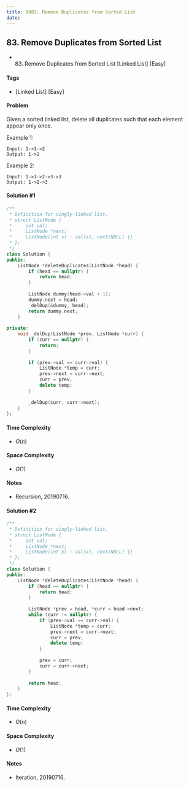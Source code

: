 ```yaml
---
title: 0083. Remove Duplicates from Sorted List
date: 
---
```


## 83. Remove Duplicates from Sorted List
- 83. Remove Duplicates from Sorted List [Linked List] [Easy]

#### Tags
- [Linked List] [Easy]

#### Problem
Given a sorted linked list, delete all duplicates such that each element appear only once.

Example 1:

    Input: 1->1->2
    Output: 1->2

Example 2:

    Input: 1->1->2->3->3
    Output: 1->2->3

#### Solution #1
``` C++
/**
 * Definition for singly-linked list.
 * struct ListNode {
 *     int val;
 *     ListNode *next;
 *     ListNode(int x) : val(x), next(NULL) {}
 * };
 */
class Solution {
public:
    ListNode *deleteDuplicates(ListNode *head) {
        if (head == nullptr) {
            return head;
        }
        
        ListNode dummy(head->val + 1);
        dummy.next = head;
        _delDup(&dummy, head);
        return dummy.next;
    }
    
private:
    void _delDup(ListNode *prev, ListNode *curr) {
        if (curr == nullptr) {
            return;
        }
        
        if (prev->val == curr->val) {
            ListNode *temp = curr;
            prev->next = curr->next;
            curr = prev;
            delete temp;
        }
        
        _delDup(curr, curr->next);
    }
};
```

#### Time Complexity
- $O(n)$

#### Space Complexity
- $O(1)$

#### Notes
- Recursion, 20190716.

#### Solution #2
``` C++
/**
 * Definition for singly-linked list.
 * struct ListNode {
 *     int val;
 *     ListNode *next;
 *     ListNode(int x) : val(x), next(NULL) {}
 * };
 */
class Solution {
public:
    ListNode *deleteDuplicates(ListNode *head) {
        if (head == nullptr) {
            return head;
        }
        
        ListNode *prev = head, *curr = head->next;
        while (curr != nullptr) {
            if (prev->val == curr->val) {
                ListNode *temp = curr;
                prev->next = curr->next;
                curr = prev;
                delete temp;
            }
            
            prev = curr;
            curr = curr->next;
        }
        
        return head;
    }
};
```

#### Time Complexity
- $O(n)$

#### Space Complexity
- $O(1)$

#### Notes
- Iteration, 20190716.
